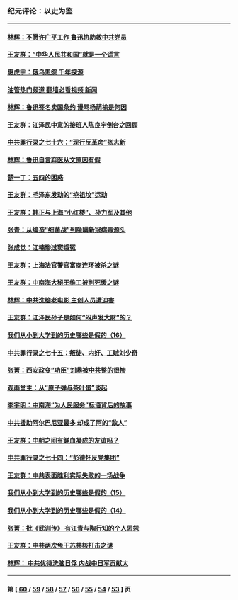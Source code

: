 ### 纪元评论：以史为鉴
---
#### [林辉：不愿许广平工作 鲁迅协助救中共党员](../../pages/nsc1028/n13732075.md?05120330) 
#### [王友群：“中华人民共和国”就是一个谎言](../../pages/nsc1028/n13729052.md?05120330) 
#### [惠虎宇：俄乌恩怨 千年探源](../../pages/nsc1028/n13727306.md?05120330) 
#### [油管热门频道 翻墙必看视频 新闻](ok?05120330)
#### [林辉：鲁迅签名卖国条约 谩骂杨荫榆是何因](../../pages/nsc1028/n13728824.md?05120330) 
#### [王友群：江泽民中意的接班人陈良宇倒台之回顾](../../pages/nsc1028/n13727137.md?05120330) 
#### [中共罪行录之七十六：“现行反革命”张志新](../../pages/nsc1028/n13726926.md?05120330) 
#### [林辉：鲁迅自言弃医从文原因有假](../../pages/nsc1028/n13727240.md?05120330) 
#### [楚一丁：五四的困惑](../../pages/nsc1028/n13725250.md?05120330) 
#### [王友群：毛泽东发动的“挖祖坟”运动](../../pages/nsc1028/n13723639.md?05120330) 
#### [王友群：韩正与上海“小红楼”、孙力军及其他](../../pages/nsc1028/n13719454.md?05120330) 
#### [张青：从编造“细菌战”到隐瞒新冠病毒源头](../../pages/nsc1028/n13713424.md?05120330) 
#### [张成觉：江楠惨过窦娥冤](../../pages/nsc1028/n13713593.md?05120330) 
#### [王友群：上海法官警官富商连环被杀之谜](../../pages/nsc1028/n13712763.md?05120330) 
#### [王友群：中南海大秘王维工被判死缓之谜](../../pages/nsc1028/n13705201.md?05120330) 
#### [林辉：中共洗脑老电影 主创人员遭迫害](../../pages/nsc1028/n13699437.md?05120330) 
#### [王友群：江泽民孙子是如何“闷声发大财”的？](../../pages/nsc1028/n13693213.md?05120330) 
#### [我们从小到大学到的历史哪些是假的（16）](../../pages/nsc1028/n13692503.md?05120330) 
#### [中共罪行录之七十五：叛徒、内奸、工贼刘少奇](../../pages/nsc1028/n13688599.md?05120330) 
#### [张菁：西安政变“功臣”刘鼎被中共整的很惨](../../pages/nsc1028/n13679371.md?05120330) 
#### [观雨堂主：从“原子弹与茶叶蛋”谈起](../../pages/nsc1028/n13677405.md?05120330) 
#### [李宇明：中南海“为人民服务”标语背后的故事](../../pages/nsc1028/n13677266.md?05120330) 
#### [中共援助阿尔巴尼亚最多 却成了阿的“敌人”](../../pages/nsc1028/n13675049.md?05120330) 
#### [王友群：中朝之间有鲜血凝成的友谊吗？](../../pages/nsc1028/n13660401.md?05120330) 
#### [中共罪行录之七十四：“彭德怀反党集团”](../../pages/nsc1028/n13655741.md?05120330) 
#### [王友群：中共表面胜利实际失败的一场战争](../../pages/nsc1028/n13643934.md?05120330) 
#### [我们从小到大学到的历史哪些是假的（15）](../../pages/nsc1028/n13632791.md?05120330) 
#### [我们从小到大学到的历史哪些是假的（14）](../../pages/nsc1028/n13630207.md?05120330) 
#### [张菁：批《武训传》 有江青与陶行知的个人恩怨](../../pages/nsc1028/n13629055.md?05120330) 
#### [王友群：中共两次免于苏共核打击之谜](../../pages/nsc1028/n13624529.md?05120330) 
#### [林辉： 中共优待洗脑日俘 内战中日军贡献大](../../pages/nsc1028/n13624644.md?05120330) 

---
#### 第 [ [60](./60.md?05120330) / [59](./59.md?05120330) / [58](./58.md?05120330) / [57](./57.md?05120330) / [56](./56.md?05120330) / [55](./55.md?05120330) / [54](./54.md?05120330) / [53](./53.md?05120330) ] 页
